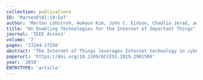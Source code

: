 ```yaml
---
collection: publications
ID: 'MartenEtAl:19:IoT'
author: 'Marten Lohstroh, Hokeun Kim, John C. Eidson, Chadlia Jerad, and Beth Osyk'
title: "On Enabling Technologies for the Internet of Important Things"
journal: 'IEEE Access'
volume: '7'
pages: '27244-27256'
abstract: "The Internet of Things leverages Internet technology in cyber-physical systems (CPSs), but the protocols and principles of the Internet were designed for interacting with information systems, not cyber-physical systems. For one, timeliness is not a factor in any widespread Internet technology, with quality-of-service features having been routinely omitted for decades. In addition, for things, safety, freedom from physical harm, is even more important than information security, the focus on the Internet. Nevertheless, properties of the Internet are valuable in CPSs, including a global namespace, reliable (eventual) delivery of messages, end-to-end security through asymmetric encryption, certificate-based authentication, and the ability to aggregate data from a multiplicity of sources in the cloud. This paper discusses and surveys architectural approaches, communication protocols, and programming models that promise to bridge the gap, enabling the use of the Internet technologies even in safety-critical, cyber-physical applications such as factory automation and transportation. Specifically, we argue that smart gateways hosted on edge computers complement cloud-based services; they can provide tighter control over timing and security that is robust against network outages, play an active role in managing interactions between things, and isolate safety-critical services from best-effort services. We explain how time sensitive network technology can be leveraged to reliably orchestrate a multiplicity of things, and how augmenting our programming models with a well-defined notion of time can make systems more deterministic and more testable."
paperurl: 'https://doi.org/10.1109/ACCESS.2019.2901509'
year: '2019'
ENTRYTYPE: 'article'
---
```

